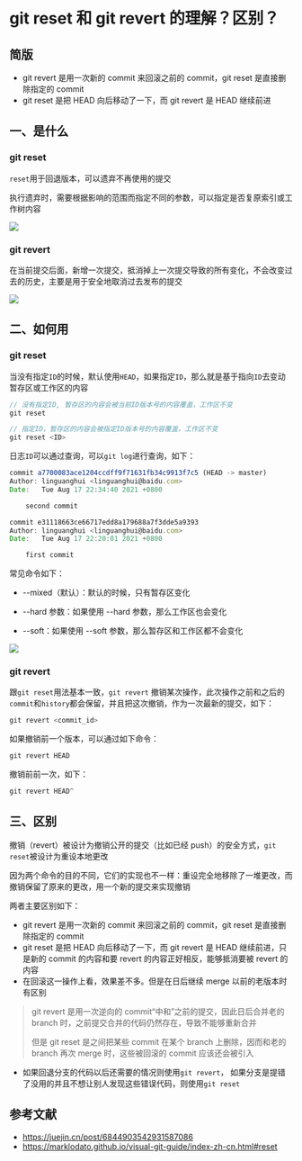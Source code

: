 # git reset 和 git revert 的理解？区别？

## 简版

+   git revert 是用一次新的 commit 来回滚之前的 commit，git reset 是直接删除指定的 commit
+   git reset 是把 HEAD 向后移动了一下，而 git revert 是 HEAD 继续前进

## 一、是什么

### git reset

`reset`用于回退版本，可以遗弃不再使用的提交

执行遗弃时，需要根据影响的范围而指定不同的参数，可以指定是否复原索引或工作树内容

![](https://static.vue-js.com/ab4d0c00-ff72-11eb-bc6f-3f06e1491664.png)

### git revert

在当前提交后面，新增一次提交，抵消掉上一次提交导致的所有变化，不会改变过去的历史，主要是用于安全地取消过去发布的提交

![](https://static.vue-js.com/bd12c290-ff72-11eb-991d-334fd31f0201.png)

## 二、如何用

### git reset

当没有指定`ID`的时候，默认使用`HEAD`，如果指定`ID`，那么就是基于指向`ID`去变动暂存区或工作区的内容

```js
// 没有指定ID, 暂存区的内容会被当前ID版本号的内容覆盖，工作区不变
git reset

// 指定ID，暂存区的内容会被指定ID版本号的内容覆盖，工作区不变
git reset <ID>
```
日志`ID`可以通过查询，可以`git log`进行查询，如下：

```js
commit a7700083ace1204ccdff9f71631fb34c9913f7c5 (HEAD -> master)
Author: linguanghui <linguanghui@baidu.com>
Date:   Tue Aug 17 22:34:40 2021 +0800

    second commit

commit e31118663ce66717edd8a179688a7f3dde5a9393
Author: linguanghui <linguanghui@baidu.com>
Date:   Tue Aug 17 22:20:01 2021 +0800

    first commit
```
常见命令如下：

+   \--mixed（默认）：默认的时候，只有暂存区变化
    
+   \--hard 参数：如果使用 --hard 参数，那么工作区也会变化
    
+   \--soft：如果使用 --soft 参数，那么暂存区和工作区都不会变化
    

![](https://static.vue-js.com/225b41e0-ff73-11eb-bc6f-3f06e1491664.png)

### git revert

跟`git reset`用法基本一致，`git revert` 撤销某次操作，此次操作之前和之后的 `commit`和`history`都会保留，并且把这次撤销，作为一次最新的提交，如下：

```js
git revert <commit_id>
```
如果撤销前一个版本，可以通过如下命令：

```js
git revert HEAD
```
撤销前前一次，如下：

```js
git revert HEAD^
```
## 三、区别

撤销（revert）被设计为撤销公开的提交（比如已经 push）的安全方式，`git reset`被设计为重设本地更改

因为两个命令的目的不同，它们的实现也不一样：重设完全地移除了一堆更改，而撤销保留了原来的更改，用一个新的提交来实现撤销

两者主要区别如下：

+   git revert 是用一次新的 commit 来回滚之前的 commit，git reset 是直接删除指定的 commit
+   git reset 是把 HEAD 向后移动了一下，而 git revert 是 HEAD 继续前进，只是新的 commit 的内容和要 revert 的内容正好相反，能够抵消要被 revert 的内容
+   在回滚这一操作上看，效果差不多。但是在日后继续 merge 以前的老版本时有区别

> git revert 是用一次逆向的 commit“中和”之前的提交，因此日后合并老的 branch 时，之前提交合并的代码仍然存在，导致不能够重新合并
> 
> 但是 git reset 是之间把某些 commit 在某个 branch 上删除，因而和老的 branch 再次 merge 时，这些被回滚的 commit 应该还会被引入

+   如果回退分支的代码以后还需要的情况则使用`git revert`， 如果分支是提错了没用的并且不想让别人发现这些错误代码，则使用`git reset`

## 参考文献

+   https://juejin.cn/post/6844903542931587086
+   https://marklodato.github.io/visual-git-guide/index-zh-cn.html#reset